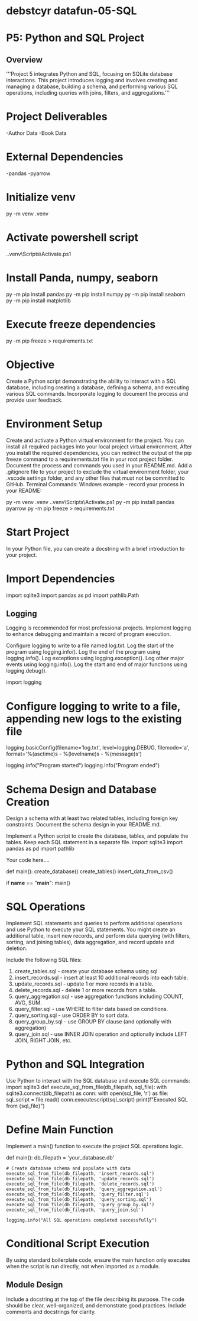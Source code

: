 # debstcyr datafun-05-SQL
# P5: Python and SQL Project

## Overview
'''Project 5 integrates Python and SQL, focusing on SQLite database interactions. This project introduces logging and involves creating and managing a database, building a schema, and performing various SQL operations, including queries with joins, filters, and aggregations.'''

# Project Deliverables
-Author Data
-Book Data

# External Dependencies
-pandas
-pyarrow


# Initialize venv
py -m venv .venv

# Activate powershell script
.\.venv\Scripts\Activate.ps1

# Install Panda, numpy, seaborn
py -m pip install pandas 
py -m pip install numpy
py -m pip install seaborn
py -m pip install matplotlib

# Execute freeze dependencies
py -m pip freeze > requirements.txt

# Objective 
Create a Python script demonstrating the ability to interact with a SQL database, including creating a database, defining a schema, and executing various SQL commands. Incorporate logging to document the process and provide user feedback.

# Environment Setup
Create and activate a Python virtual environment for the project.
You can install all required packages into your local project virtual environment.
After you install the required dependencies, you can redirect the output of the pip freeze command to a requirements.txt file in your root project folder.
Document the process and commands you used in your README.md.
Add a .gitignore file to your project to exclude the virtual environment folder, your .vscode settings folder, and any other files that must not be committed to GitHub.
Terminal Commands: Windows example - record your process in your README:

py -m venv .venv
.\.venv\Scripts\Activate.ps1
py -m pip install pandas pyarrow
py -m pip freeze > requirements.txt

# Start Project
In your Python file, you can create a docstring with a brief introduction to your project.

# Import Dependencies
import sqlite3
import pandas as pd
import pathlib.Path

## Logging
Logging is recommended for most professional projects. Implement logging to enhance debugging and maintain a record of program execution.

Configure logging to write to a file named log.txt.
Log the start of the program using logging.info().
Log the end of the program using logging.info().
Log exceptions using logging.exception().
Log other major events using logging.info().
Log the start and end of major functions using logging.debug().

import logging
# Configure logging to write to a file, appending new logs to the existing file
logging.basicConfig(filename='log.txt', level=logging.DEBUG, filemode='a', format='%(asctime)s - %(levelname)s - %(message)s')

logging.info("Program started")
logging.info("Program ended")

# Schema Design and Database Creation
Design a schema with at least two related tables, including foreign key constraints. Document the schema design in your README.md.

Implement a Python script to create the database, tables, and populate the tables. Keep each SQL statement in a separate file.
import sqlite3
import pandas as pd
import pathlib

Your code here....

def main():
    create_database()
    create_tables()
    insert_data_from_csv()

if __name__ == "__main__":
    main()

# SQL Operations
Implement SQL statements and queries to perform additional operations and use Python to execute your SQL statements. You might create an additional table, insert new records, and perform data querying (with filters, sorting, and joining tables), data aggregation, and record update and deletion.

Include the following SQL files:

1. create_tables.sql - create your database schema using sql
2. insert_records.sql - insert at least 10 additional records into each table.
3. update_records.sql - update 1 or more records in a table.
4. delete_records.sql - delete 1 or more records from a table.
5. query_aggregation.sql - use aggregation functions including COUNT, AVG, SUM.
6. query_filter.sql - use WHERE to filter data based on conditions.
7. query_sorting.sql - use ORDER BY to sort data.
8. query_group_by.sql - use GROUP BY clause (and optionally with aggregation)
9. query_join.sql - use INNER JOIN operation and optionally include LEFT JOIN, RIGHT JOIN, etc.

# Python and SQL Integration
Use Python to interact with the SQL database and execute SQL commands:
import sqlite3
def execute_sql_from_file(db_filepath, sql_file):
    with sqlite3.connect(db_filepath) as conn:
        with open(sql_file, 'r') as file:
            sql_script = file.read()
        conn.executescript(sql_script)
        print(f"Executed SQL from {sql_file}")

# Define Main Function 
Implement a main() function to execute the project SQL operations logic.

def main():
    db_filepath = 'your_database.db'

    # Create database schema and populate with data
    execute_sql_from_file(db_filepath, 'insert_records.sql')
    execute_sql_from_file(db_filepath, 'update_records.sql')
    execute_sql_from_file(db_filepath, 'delete_records.sql')
    execute_sql_from_file(db_filepath, 'query_aggregation.sql')
    execute_sql_from_file(db_filepath, 'query_filter.sql')
    execute_sql_from_file(db_filepath, 'query_sorting.sql')
    execute_sql_from_file(db_filepath, 'query_group_by.sql')
    execute_sql_from_file(db_filepath, 'query_join.sql')

    logging.info("All SQL operations completed successfully")

# Conditional Script Execution
By using standard boilerplate code, ensure the main function only executes when the script is run directly, not when imported as a module.

## Module Design
Include a docstring at the top of the file describing its purpose.
The code should be clear, well-organized, and demonstrate good practices.
Include comments and docstrings for clarity.









